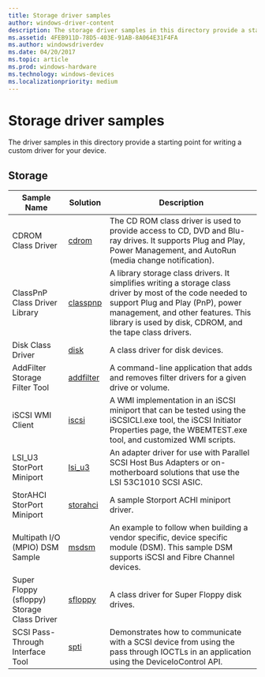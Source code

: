 ```yaml
---
title: Storage driver samples
author: windows-driver-content
description: The storage driver samples in this directory provide a starting point for writing a custom driver for your device.
ms.assetid: 4FEB911D-78D5-403E-91AB-8A064E31F4FA
ms.author: windowsdriverdev
ms.date: 04/20/2017
ms.topic: article
ms.prod: windows-hardware
ms.technology: windows-devices
ms.localizationpriority: medium
---
```


# Storage driver samples


The driver samples in this directory provide a starting point for writing a custom driver for your device.

## Storage


| Sample Name                                 | Solution                                                     | Description                                                                                                                                                                                                                                     |
|---------------------------------------------|--------------------------------------------------------------|-------------------------------------------------------------------------------------------------------------------------------------------------------------------------------------------------------------------------------------------------|
| CDROM Class Driver                          | [cdrom](http://go.microsoft.com/fwlink/p/?LinkId=617971)     | The CD ROM class driver is used to provide access to CD, DVD and Blu-ray drives. It supports Plug and Play, Power Management, and AutoRun (media change notification).                                                                          |
| ClassPnP Class Driver Library               | [classpnp](http://go.microsoft.com/fwlink/p/?LinkId=617978)  | A library storage class drivers. It simplifies writing a storage class driver by most of the code needed to support Plug and Play (PnP), power management, and other features. This library is used by disk, CDROM, and the tape class drivers. |
| Disk Class Driver                           | [disk](http://go.microsoft.com/fwlink/p/?LinkId=617979)      | A class driver for disk devices.                                                                                                                                                                                                                |
| AddFilter Storage Filter Tool               | [addfilter](http://go.microsoft.com/fwlink/p/?LinkId=617980) | A command-line application that adds and removes filter drivers for a given drive or volume.                                                                                                                                                    |
| iSCSI WMI Client                            | [iscsi](http://go.microsoft.com/fwlink/p/?LinkId=617981)     | A WMI implementation in an iSCSI miniport that can be tested using the iSCSICLI.exe tool, the iSCSI Initiator Properties page, the WBEMTEST.exe tool, and customized WMI scripts.                                                               |
| LSI\_U3 StorPort Miniport                   | [lsi\_u3](http://go.microsoft.com/fwlink/p/?LinkId=617982)   | An adapter driver for use with Parallel SCSI Host Bus Adapters or on-motherboard solutions that use the LSI 53C1010 SCSI ASIC.                                                                                                                  |
| StorAHCI StorPort Miniport                  | [storahci](http://go.microsoft.com/fwlink/p/?LinkId=617983)  | A sample Storport ACHI miniport driver.                                                                                                                                                                                                         |
| Multipath I/O (MPIO) DSM Sample             | [msdsm](http://go.microsoft.com/fwlink/p/?LinkId=620203)     | An example to follow when building a vendor specific, device specific module (DSM). This sample DSM supports iSCSI and Fibre Channel devices.                                                                                                   |
| Super Floppy (sfloppy) Storage Class Driver | [sfloppy](http://go.microsoft.com/fwlink/p/?LinkId=617989)   | A class driver for Super Floppy disk drives.                                                                                                                                                                                                    |
| SCSI Pass-Through Interface Tool            | [spti](http://go.microsoft.com/fwlink/p/?LinkId=617990)      | Demonstrates how to communicate with a SCSI device from using the pass through IOCTLs in an application using the DeviceIoControl API.                                                                                                          |

 

 

 




